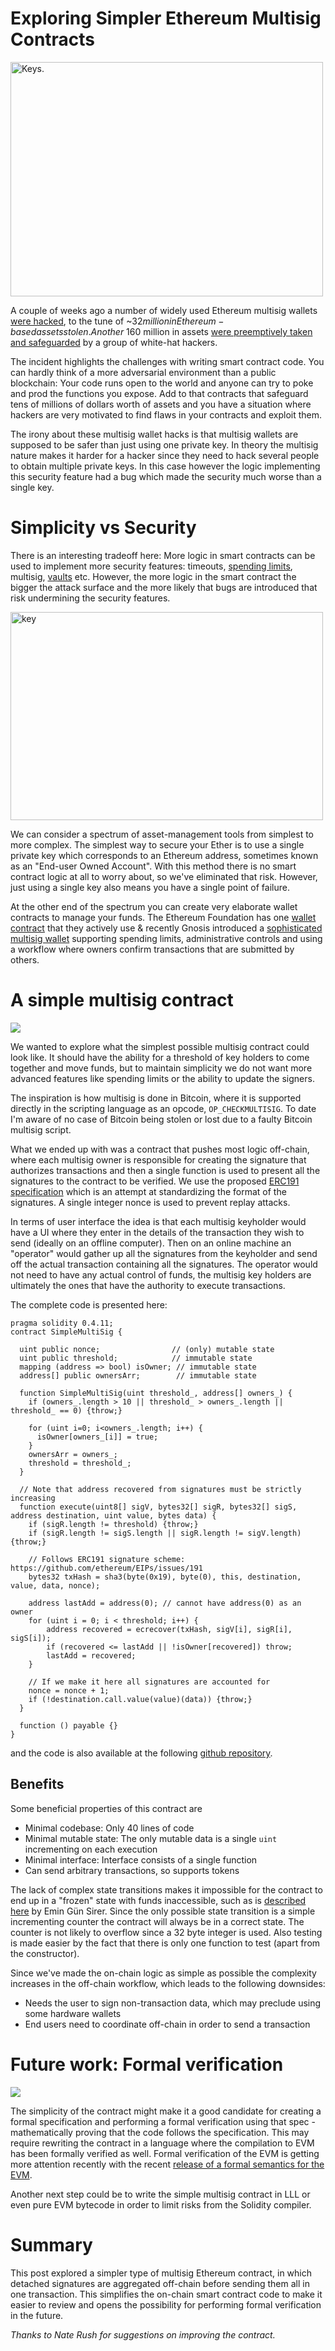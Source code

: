 # Exploring Simpler Ethereum Multisig Contracts

<a data-flickr-embed="true"  href="https://www.flickr.com/photos/bohman/210977249/in/photolist-jDjbM-dMJFJQ-9nzdKB-sfkKsa-2eJSqt-U7dMcR-TkPMsH-TcvQM9-U4fBmw-4z8EFP-h6X7n-62n5mh-a9Nx6f-tdAA-ewVsfL-7tjzTS-aRSAHR-d9BZC-eiiscF-Sabk6W-xs9bh-4DYUgR-7kRk5-4Zf9w4-6JySeH-5SisYK-fUDxBm-oDg9zG-VAYw6A-Sfwhtm-UxFuM1-S37LSL-Uq6m5K-UWP3vx-Ttiwqr-U7fpcU-ds26Et-5bNJoe-StzLyB-9BLazy-aJwrLa-a68oG-p35sbt-5ngbXL-97maTd-8aMaXb-WLMVMt-6pD1Tz-bkGVfG-aHuGXe" title="Keys."><img src="https://farm1.staticflickr.com/97/210977249_da533e62a4.jpg" width="500" height="375" alt="Keys."></a><script async src="//embedr.flickr.com/assets/client-code.js" charset="utf-8"></script>

A couple of weeks ago a number of widely used Ethereum multisig wallets [were hacked](https://blog.ethcore.io/the-multi-sig-hack-a-postmortem/), to the tune of ~$32 million in Ethereum-based assets stolen. Another ~$160 million in assets [were preemptively taken and safeguarded](https://www.reddit.com/r/ethereum/comments/6povrc/the_whg_has_returned_95_of_the_funds_and_now_hold/) by a group of white-hat hackers.

The incident highlights the challenges with writing smart contract code. You can hardly think of a more adversarial environment than a public blockchain: Your code runs open to the world and anyone can try to poke and prod the functions you expose. Add to that contracts that safeguard tens of millions of dollars worth of assets and you have a situation where hackers are very motivated to find flaws in your contracts and exploit them.

The irony about these multisig wallet hacks is that multisig wallets are supposed to be safer than just using one private key. In theory the multisig nature makes it harder for a hacker since they need to hack several people to obtain multiple private keys. In this case however the logic implementing this security feature had a bug which made the security much worse than a single key.

# Simplicity vs Security

There is an interesting tradeoff here: More logic in smart contracts can be used to implement more security features: timeouts, [spending limits](https://ethereum.stackexchange.com/questions/1261/mist-multisig-wallet-how-to-change-daily-withdrawal-limit), multisig, [vaults](http://hackingdistributed.com/2016/02/26/how-to-implement-secure-bitcoin-vaults/) etc. However, the more logic in the smart contract the bigger the attack surface and the more likely that bugs are introduced that risk undermining the security features.

<a data-flickr-embed="true"  href="https://www.flickr.com/photos/105152118@N06/10759139564/in/photolist-hoKpmh-pSkHnq-7WyiZP-7NsGHm-7vbuDn-jDjbM-dMJFJQ-9nzdKB-sfkKsa-2eJSqt-U7dMcR-TkPMsH-TcvQM9-U4fBmw-4z8EFP-h6X7n-62n5mh-a9Nx6f-tdAA-ewVsfL-7tjzTS-aRSAHR-d9BZC-eiiscF-Sabk6W-xs9bh-4DYUgR-7kRk5-4Zf9w4-6JySeH-5SisYK-fUDxBm-oDg9zG-VAYw6A-Sfwhtm-UxFuM1-S37LSL-Uq6m5K-UWP3vx-Ttiwqr-U7fpcU-ds26Et-5bNJoe-StzLyB-9BLazy-aJwrLa-a68oG-p35sbt-5ngbXL-97maTd" title="key"><img src="https://farm3.staticflickr.com/2855/10759139564_3ef921225c.jpg" width="500" height="333" alt="key"></a><script async src="//embedr.flickr.com/assets/client-code.js" charset="utf-8"></script>

We can consider a spectrum of asset-management tools from simplest to more complex. The simplest way to secure your Ether is to use a single private key which corresponds to an Ethereum address, sometimes known as an "End-user Owned Account". With this method there is no smart contract logic at all to worry about, so we've eliminated that risk. However, just using a single key also means you have a single point of failure.

At the other end of the spectrum you can create very elaborate wallet contracts to manage your funds. The Ethereum Foundation has one [wallet contract](https://github.com/ethereum/dapp-bin/blob/master/wallet/wallet.sol) that they actively use & recently Gnosis introduced a [sophisticated multisig wallet](https://wallet.gnosis.pm) supporting spending limits, administrative controls and using a workflow where owners confirm transactions that are submitted by others.

# A simple multisig contract

![](https://gcn.com/~/media/GIG/GCN/Redesign/Articles/2013/July/2manrule.png)

We wanted to explore what the simplest possible multisig contract could look like. It should have the ability for a threshold of key holders to come together and move funds, but to maintain simplicity we do not want more advanced features like spending limits or the ability to update the signers.

The inspiration is how multisig is done in Bitcoin, where it is supported directly in the scripting language as an opcode, `OP_CHECKMULTISIG`. To date I'm aware of no case of Bitcoin being stolen or lost due to a faulty Bitcoin multisig script.

What we ended up with was a contract that pushes most logic off-chain, where each multisig owner is responsible for creating the signature that authorizes transactions and then a single function is used to present all the signatures to the contract to be verified. We use the proposed [ERC191 specification](https://github.com/ethereum/EIPs/issues/191) which is an attempt at standardizing the format of the signatures. A single integer nonce is used to prevent replay attacks.

In terms of user interface the idea is that each multisig keyholder would have a UI where they enter in the details of the transaction they wish to send (ideally on an offline computer). Then on an online machine an "operator" would gather up all the signatures from the keyholder and send off the actual transaction containing all the signatures. The operator would not need to have any actual control of funds, the multisig key holders are ultimately the ones that have the authority to execute transactions.

The complete code is presented here:

```
pragma solidity 0.4.11;
contract SimpleMultiSig {

  uint public nonce;                // (only) mutable state
  uint public threshold;            // immutable state
  mapping (address => bool) isOwner; // immutable state
  address[] public ownersArr;        // immutable state

  function SimpleMultiSig(uint threshold_, address[] owners_) {
    if (owners_.length > 10 || threshold_ > owners_.length || threshold_ == 0) {throw;}

    for (uint i=0; i<owners_.length; i++) {
      isOwner[owners_[i]] = true;
    }
    ownersArr = owners_;
    threshold = threshold_;
  }

  // Note that address recovered from signatures must be strictly increasing
  function execute(uint8[] sigV, bytes32[] sigR, bytes32[] sigS, address destination, uint value, bytes data) {
    if (sigR.length != threshold) {throw;}
    if (sigR.length != sigS.length || sigR.length != sigV.length) {throw;}

    // Follows ERC191 signature scheme: https://github.com/ethereum/EIPs/issues/191
    bytes32 txHash = sha3(byte(0x19), byte(0), this, destination, value, data, nonce);

    address lastAdd = address(0); // cannot have address(0) as an owner
    for (uint i = 0; i < threshold; i++) {
        address recovered = ecrecover(txHash, sigV[i], sigR[i], sigS[i]);
        if (recovered <= lastAdd || !isOwner[recovered]) throw;
        lastAdd = recovered;
    }

    // If we make it here all signatures are accounted for
    nonce = nonce + 1;
    if (!destination.call.value(value)(data)) {throw;}
  }

  function () payable {}
}
```

and the code is also available at the following [github repository](https://github.com/christianlundkvist/simple-multisig).

## Benefits

Some beneficial properties of this contract are

* Minimal codebase: Only 40 lines of code
* Minimal mutable state: The only mutable data is a single `uint` incrementing on each execution
* Minimal interface: Interface consists of a single function
* Can send arbitrary transactions, so supports tokens

The lack of complex state transitions makes it impossible for the contract to end up in a "frozen" state with funds inaccessible, such as is [described here](http://hackingdistributed.com/2017/07/20/parity-wallet-not-alone/) by Emin Gün Sirer. Since the only possible state transition is a simple incrementing counter the contract will always be in a correct state. The counter is not likely to overflow since a 32 byte integer is used. Also testing is made easier by the fact that there is only one function to test (apart from the constructor).

Since we've made the on-chain logic as simple as possible the complexity increases in the off-chain workflow, which leads to the following downsides:

* Needs the user to sign non-transaction data, which may preclude using some hardware wallets
* End users need to coordinate off-chain in order to send a transaction


# Future work: Formal verification

![](https://ak2.picdn.net/shutterstock/videos/822988/thumb/3.jpg)

The simplicity of the contract might make it a good candidate for creating a formal specification and performing a formal verification using that spec - mathematically proving that the code follows the specification. This may require rewriting the contract in a language where the compilation to EVM has been formally verified as well. Formal verification of the EVM is getting more attention recently with the recent [release of a formal semantics for the EVM](https://www.ideals.illinois.edu/handle/2142/97207).

Another next step could be to write the simple multisig contract in LLL or even pure EVM bytecode in order to limit risks from the Solidity compiler.

# Summary

This post explored a simpler type of multisig Ethereum contract, in which detached signatures are aggregated off-chain before sending them all in one transaction. This simplifies the on-chain smart contract code to make it easier to review and opens the possibility for performing formal verification in the future.

*Thanks to Nate Rush for suggestions on improving the contract.*
